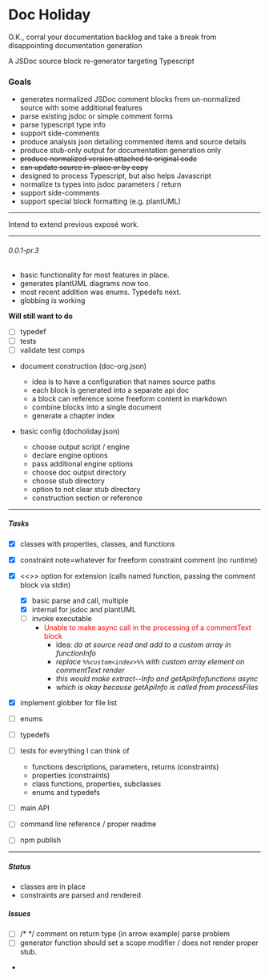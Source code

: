 # Doc Holiday

O.K., corral your documentation backlog and 
take a break from disappointing documentation generation

A JSDoc source block re-generator targeting Typescript

### Goals
- generates normalized JSDoc comment blocks from un-normalized
source with some additional features
- parse existing jsdoc or simple comment forms
- parse typescript type info
- support side-comments
- produce analysis json detailing commented items and source details
- produce stub-only output for documentation generation only
- <del>produce normalized version attached to original code</del>
- <del>can update source in-place or by copy</del>
- designed to process Typescript, but also helps Javascript
- normalize ts types into jsdoc parameters / return
- support side-comments
- support special block formatting (e.g. plantUML)

----------

Intend to extend previous exposé work.

-----------
###### 0.0.1-pr.3
- basic functionality for most features in place.
- generates plantUML diagrams now too.
- most recent addition was enums.  Typedefs next.
- globbing is working

__Will still want to do__  

- [ ] typedef
- [ ] tests
- [ ] validate test comps

- document construction (doc-org.json)
  - idea is to have a configuration that names source paths
  - each block is generated into a separate api doc
  - a block can reference some freeform content in markdown
  - combine blocks into a single document
  - generate a chapter index

- basic config (docholiday.json)
  - choose output script / engine
  - declare engine options
  - pass additional engine options
  - choose doc output directory
  - choose stub directory
  - option to not clear stub directory
  - construction section or reference

-----------------
##### Tasks

  - [X] classes with properties, classes, and functions
  - [X] constraint note=whatever for freeform constraint comment (no runtime)
  - [X] <<<name key1=value key2="value">>> option for extension (calls named function, passing the comment block via stdin)
    - [X] basic parse and call, multiple
    - [X] internal for jsdoc and plantUML
    - [ ] invoke executable
      - <span style="color:red">Unable to make async call in the processing of a commentText block</span>
        - idea: _do at source read and add to a custom array in functionInfo_
        - _replace `%%custom<index>%%` with custom array element on commentText render_
        - _this would make extract--Info and getApiInfofunctions async_
        - _which is okay because getApiInfo is called from processFiles_

  - [X] implement globber for file list  
  - [ ] enums
  - [ ] typedefs


  - [ ] tests for everything I can think of
    - functions descriptions, parameters, returns (constraints)
    - properties (constraints)
    - class functions, properties, subclasses
    - enums and typedefs

  - [ ] main API
  - [ ] command line reference / proper readme
  - [ ] npm publish
--------------
##### Status
 - classes are in place
 - constraints are parsed and rendered

##### Issues
- [ ] /* */ comment on return type (in arrow example) parse problem
- [ ] generator function should set a scope modifier / does not render proper stub.
- 